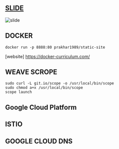 ## [SLIDE](https://docs.google.com/presentation/d/1T_3_eHCVHuG1WDzLqoFSBpEYqcino7NZT9rh7i9Li_c/edit?usp=sharing)
![slide](https://github.com/nitikornchumnankul/istio-demo-with-nginx-helloworld/blob/master/Annotation%202020-03-29%20231843.png)


## DOCKER 
```
docker run -p 8888:80 prakhar1989/static-site
```
[website] https://docker-curriculum.com/

## WEAVE SCROPE
```
sudo curl -L git.io/scope -o /usr/local/bin/scope
sudo chmod a+x /usr/local/bin/scope
scope launch
```

## Google Cloud Platform


## ISTIO


## GOOGLE CLOUD DNS




